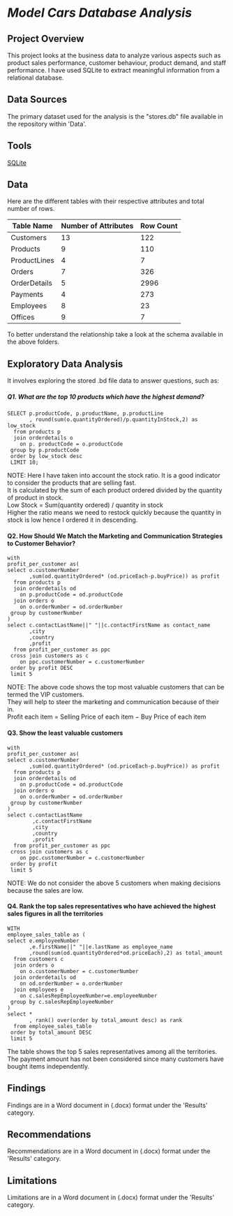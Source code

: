 # _Model Cars Database Analysis_
## Project Overview
This project looks at the business data to analyze various aspects such as product sales performance, customer behaviour, product demand, and staff performance. I have used SQLite to extract meaningful information from a relational database.

## Data Sources
The primary dataset used for the analysis is the "stores.db" file available in the repository within 'Data'.
## Tools
[SQLite](https://sqlitebrowser.org/dl/)
## Data
Here are the different tables with their respective attributes and total number of rows.

| Table Name    | Number of Attributes | Row Count |
|---------------|----------------------|-----------|
| Customers     | 13                   | 122       |
| Products      | 9                    | 110       |
| ProductLines  | 4                    | 7         |
| Orders        | 7                    | 326       |
| OrderDetails  | 5                    | 2996      |
| Payments      | 4                    | 273       |
| Employees     | 8                    | 23        |
| Offices       | 9                    | 7         |

To better understand the relationship take a look at the schema available in the above folders.
## Exploratory Data Analysis
It involves exploring the stored .bd file data to answer questions, such as:<br/>
##### Q1. What are the top 10 products which have the highest demand?<br/>

```
SELECT p.productCode, p.productName, p.productLine
       , round(sum(o.quantityOrdered)/p.quantityInStock,2) as low_stock
  from products p 
  join orderdetails o
    on p. productCode = o.productCode
 group by p.productCode
 order by low_stock desc
 LIMIT 10;
```
NOTE: Here I have taken into account the stock ratio. It is a good indicator to consider the products that are selling fast.<br/>
It is calculated by the sum of each product ordered divided by the quantity of product in stock.<br/>
Low Stock = Sum(quantity ordered) / quantity in stock<br/>
Higher the ratio means we need to restock quickly because the quantity in stock is low hence I ordered it in descending.

#### Q2. How Should We Match the Marketing and Communication Strategies to Customer Behavior?<br/>
```
with 
profit_per_customer as(
select o.customerNumber
       ,sum(od.quantityOrdered* (od.priceEach-p.buyPrice)) as profit
  from products p
  join orderdetails od
    on p.productCode = od.productCode
  join orders o
    on o.orderNumber = od.orderNumber
 group by customerNumber
)
select c.contactLastName||" "||c.contactFirstName as contact_name
       ,city
       ,country
       ,profit
  from profit_per_customer as ppc
 cross join customers as c
    on ppc.customerNumber = c.customerNumber
 order by profit DESC
 limit 5
```
NOTE: The above code shows the top most valuable customers that can be termed the VIP customers.<br/>
They will help to steer the marketing and communication because of their in.<br/>
Profit each item = Selling Price of each item − Buy Price of each item

#### Q3. Show the least valuable customers<br/>
```
with 
profit_per_customer as(
select o.customerNumber
       ,sum(od.quantityOrdered* (od.priceEach-p.buyPrice)) as profit
  from products p
  join orderdetails od
    on p.productCode = od.productCode
  join orders o
    on o.orderNumber = od.orderNumber
 group by customerNumber
)
select c.contactLastName
        ,c.contactFirstName
	    ,city
	    ,country
	    ,profit
  from profit_per_customer as ppc
 cross join customers as c
    on ppc.customerNumber = c.customerNumber
 order by profit
 limit 5
```
NOTE: We do not consider the above 5 customers when making decisions because the sales are low.<br/>
#### Q4. Rank the top sales representatives who have achieved the highest sales figures in all the territories<br/>
```
WITH
employee_sales_table as (
select e.employeeNumber
       ,e.firstName||" "||e.lastName as employee_name
       ,round(sum(od.quantityOrdered*od.priceEach),2) as total_amount
  from customers c
  join orders o
    on o.customerNumber = c.customerNumber
  join orderdetails od
    on od.orderNumber = o.orderNumber
  join employees e
    on c.salesRepEmployeeNumber=e.employeeNumber
 group by c.salesRepEmployeeNumber
)
select *
       , rank() over(order by total_amount desc) as rank
  from employee_sales_table
 order by total_amount DESC
 limit 5
```
The table shows the top 5 sales representatives among all the territories.<br/>
The payment amount has not been considered since many customers have bought items independently.<br/>

## Findings
Findings are in a Word document in (.docx) format under the 'Results' category.
## Recommendations 
Recommendations are in a Word document in (.docx) format under the 'Results' category.
## Limitations
Limitations are in a Word document in (.docx) format under the 'Results' category.
